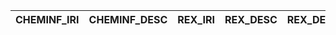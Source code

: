 | CHEMINF_IRI   | CHEMINF_DESC   | REX_IRI   | REX_DESC   | REX_DEF   |
|---------------|----------------|-----------|------------|-----------|